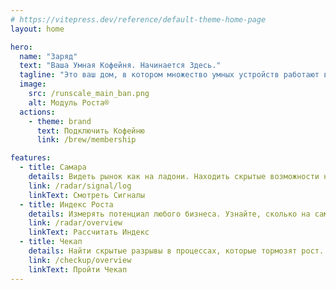 ```yaml
---
# https://vitepress.dev/reference/default-theme-home-page
layout: home

hero:
  name: "Заряд"
  text: "Ваша Умная Кофейня. Начинается Здесь."
  tagline: "Это ваш дом, в котором множество умных устройств работают вместе, чтобы незаметно выполнять рутинные дела, заботиться о комфорте, микроклимате, уюте и безопасности."
  image:
    src: /runscale_main_ban.png
    alt: Модуль Роста®
  actions:
    - theme: brand
      text: Подключить Кофейню
      link: /brew/membership

features:
  - title: Самара
    details: Видеть рынок как на ладони. Находить скрытые возможности на основе тысяч отзывов и данных конкурентов.
    link: /radar/signal/log
    linkText: Смотреть Сигналы
  - title: Индекс Роста
    details: Измерять потенциал любого бизнеса. Узнайте, сколько на самом деле может приносить ваша компания.
    link: /radar/overview
    linkText: Рассчитать Индекс
  - title: Чекап
    details: Найти скрытые разрывы в процессах, которые тормозят рост. Получить 3 конкретных улучшения за 30 дней.
    link: /checkup/overview
    linkText: Пройти Чекап
---
```

